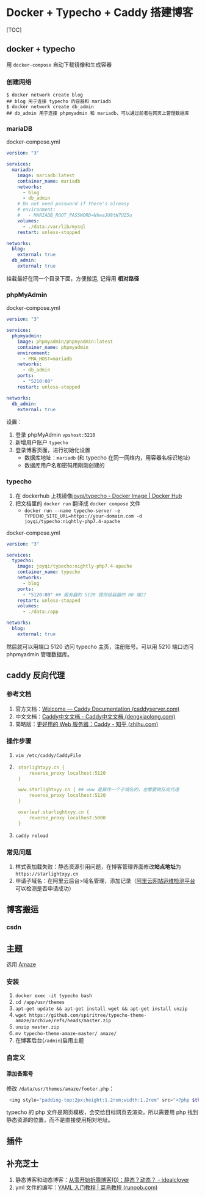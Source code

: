 # Docker + Typecho + Caddy 搭建博客

[TOC]

## docker + typecho

用 `docker-compose` 自动下载镜像和生成容器

### 创建网络

```shell
$ docker network create blog
## blog 用于连接 typecho 的容器和 mariadb
$ docker network create db_admin
## db_admin 用于连接 phpmyadmin 和 mariadb，可以通过前者在网页上管理数据库
```

### mariaDB

docker-compose.yml

```yaml
version: "3"

services:
  mariadb:
    image: mariadb:latest
    container_name: mariadb
    networks:
      - blog
      - db_admin
    # Do not need password if there's alreasy 
    # environment:
    #   - MARIADB_ROOT_PASSWORD=NhwaJU8tW7UZ5u
    volumes:
      - ./data:/var/lib/mysql
    restart: unless-stopped

networks:
  blog:
    external: true
  db_admin:
    external: true
```

挂载最好在同一个目录下面，方便搬运, 记得用 **相对路径**

### phpMyAdmin

docker-compose.yml

```yaml
version: "3"

services:
  phpmyadmin:
    image: phpmyadmin/phpmyadmin:latest
    container_name: phpmyadmin
    environment:
      - PMA_HOST=mariadb
    networks:
      - db_admin
    ports:
      - "5210:80"
    restart: unless-stopped

networks:
  db_admin:
    external: true
```

设置：
1. 登录 phpMyAdmin `vpshost:5210`
2. 新增用户账户 `typecho`
3. 登录博客页面，进行初始化设置
    - 数据库地址：`mariadb` (和 typecho 在同一网络内，用容器名标识地址)
    - 数据库用户名和密码用刚刚创建的

### typecho

1. 在 dockerhub 上找镜像[joyqi/typecho - Docker Image | Docker Hub](https://hub.docker.com/r/joyqi/typecho)
2. 把文档里的 `docker run` 翻译成 `docker compose` 文件
   - `docker run --name typecho-server -e TYPECHO_SITE_URL=https://your-domain.com -d joyqi/typecho:nightly-php7.4-apache`

docker-compose.yml

```yaml
version: "3"

services:
  typecho:
    image: joyqi/typecho:nightly-php7.4-apache
    container_name: typecho
    networks:
      - blog
    ports:
      - "5120:80" ## 服务器的 5120 提供给容器的 80 端口
    restart: unless-stopped
    volumes:
      - ./data:/app

networks:
  blog:
    external: true
```

然后就可以用端口 5120 访问 typecho 主页，注册账号。可以用 5210 端口访问 phpmyadmin 管理数据库。



## caddy 反向代理

### 参考文档

1. 官方文档：[Welcome — Caddy Documentation (caddyserver.com)](https://caddyserver.com/docs/)
2. 中文文档：[Caddy中文文档 - Caddy中文文档 (dengxiaolong.com)](https://dengxiaolong.com/caddy/zh/)
3. 简略版：[更好用的 Web 服务器：Caddy - 知乎 (zhihu.com)](https://zhuanlan.zhihu.com/p/144208057)

### 操作步骤

1. `vim /etc/caddy/CaddyFile`

2. ```yaml
    starlightxyy.cn {
        reverse_proxy localhost:5120
    }
   
    www.starlightxyy.cn { ## www 是算作一个子域名的，也需要做反向代理
        reverse_proxy localhost:5120
    }
   
    overleaf.starlightxyy.cn {
        reverse_proxy localhost:5000
    }
   ```

3. `caddy reload`

### 常见问题

1. 样式表加载失败：静态资源引用问题，在博客管理界面修改**站点地址**为 `https://starlightxyy.cn`
2. 申请子域名：在阿里云后台>域名管理，添加记录（[阿里云网站运维检测平台](https://zijian.aliyun.com/)可以检测是否申请成功）

## 博客搬运

### csdn




## 主题

选用 [Amaze](https://github.com/spiritree/typecho-theme-amaze)

### 安装

1. `docker exec -it typecho bash`
2. `cd /app/usr/themes`
3. `apt-get update && apt-get install wget && apt-get install unzip`
4. `wget https://github.com/spiritree/typecho-theme-amaze/archive/refs/heads/master.zip`
5. `unzip master.zip`
6. `mv typecho-theme-amaze-master/ amaze/`
7. 在博客后台(`/admin`)启用主题

### 自定义

#### 添加备案号

修改 `/data/usr/themes/amaze/footer.php`：

```php
 <img style="padding-top:2px;height:1.2rem;width:1.2rem" src="<?php $this->options->themeUrl('/img/gh.png')?>"><a href="http://www.beian.gov.cn/portal/registerSystemInfo?recordcode=备案编号"target="_blank">浙ICP备2022026654号</a>
```

typecho 的 php 文件是网页模板，会交给目标网页去渲染，所以需要用 php 找到静态资源的位置，而不是直接使用相对地址。

## 插件


## 补充芝士

1. 静态博客和动态博客：[从零开始折腾博客(0)：静态？动态？ - idealclover](https://idealclover.top/archives/237/)
2. yml 文件的编写：[YAML 入门教程 | 菜鸟教程 (runoob.com)](https://www.runoob.com/w3cnote/yaml-intro.html)